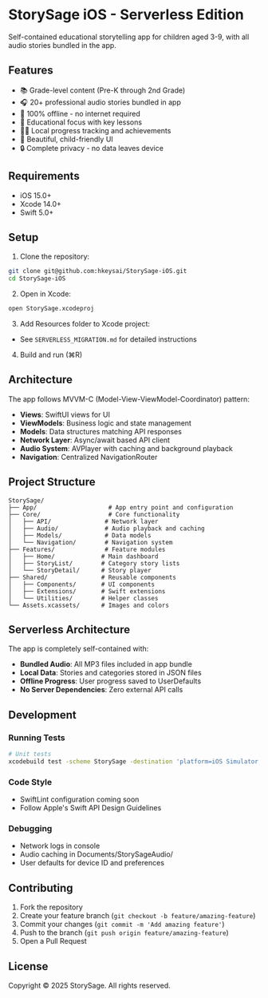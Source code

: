 # StorySage iOS - Serverless Edition

Self-contained educational storytelling app for children aged 3-9, with all audio stories bundled in the app.

## Features

- 📚 Grade-level content (Pre-K through 2nd Grade) 
- 🎧 20+ professional audio stories bundled in app
- 📱 100% offline - no internet required
- 🎯 Educational focus with key lessons
- 🏃‍♂️ Local progress tracking and achievements
- 🎨 Beautiful, child-friendly UI
- 🔒 Complete privacy - no data leaves device

## Requirements

- iOS 15.0+
- Xcode 14.0+
- Swift 5.0+

## Setup

1. Clone the repository:
```bash
git clone git@github.com:hkeysai/StorySage-iOS.git
cd StorySage-iOS
```

2. Open in Xcode:
```bash
open StorySage.xcodeproj
```

3. Add Resources folder to Xcode project:
- See `SERVERLESS_MIGRATION.md` for detailed instructions

4. Build and run (⌘R)

## Architecture

The app follows MVVM-C (Model-View-ViewModel-Coordinator) pattern:

- **Views**: SwiftUI views for UI
- **ViewModels**: Business logic and state management
- **Models**: Data structures matching API responses
- **Network Layer**: Async/await based API client
- **Audio System**: AVPlayer with caching and background playback
- **Navigation**: Centralized NavigationRouter

## Project Structure

```
StorySage/
├── App/                    # App entry point and configuration
├── Core/                   # Core functionality
│   ├── API/               # Network layer
│   ├── Audio/             # Audio playback and caching
│   ├── Models/            # Data models
│   └── Navigation/        # Navigation system
├── Features/              # Feature modules
│   ├── Home/             # Main dashboard
│   ├── StoryList/        # Category story lists
│   └── StoryDetail/      # Story player
├── Shared/               # Reusable components
│   ├── Components/       # UI components
│   ├── Extensions/       # Swift extensions
│   └── Utilities/        # Helper classes
└── Assets.xcassets/      # Images and colors
```

## Serverless Architecture

The app is completely self-contained with:

- **Bundled Audio**: All MP3 files included in app bundle
- **Local Data**: Stories and categories stored in JSON files
- **Offline Progress**: User progress saved to UserDefaults
- **No Server Dependencies**: Zero external API calls

## Development

### Running Tests
```bash
# Unit tests
xcodebuild test -scheme StorySage -destination 'platform=iOS Simulator,name=iPhone 15'
```

### Code Style
- SwiftLint configuration coming soon
- Follow Apple's Swift API Design Guidelines

### Debugging
- Network logs in console
- Audio caching in Documents/StorySageAudio/
- User defaults for device ID and preferences

## Contributing

1. Fork the repository
2. Create your feature branch (`git checkout -b feature/amazing-feature`)
3. Commit your changes (`git commit -m 'Add amazing feature'`)
4. Push to the branch (`git push origin feature/amazing-feature`)
5. Open a Pull Request

## License

Copyright © 2025 StorySage. All rights reserved.